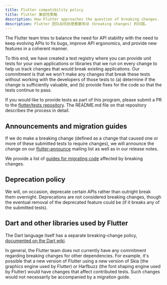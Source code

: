 ```yaml
---
title: Flutter compatibility policy
title: Flutter 兼容性策略
description: How Flutter approaches the question of breaking changes.
description: Flutter 团队如何处理重要改动 (breaking changes) 的问题。
---
```


The Flutter team tries to balance the need for API stability with the
need to keep evolving APIs to fix bugs, improve API ergonomics,
and provide new features in a coherent manner.

To this end, we have created a test registry where you can provide
unit tests for your own applications or libraries that we run
on every change to help us track changes that would break
existing applications. Our commitment is that we won't make any
changes that break these tests without working with the developers of
those tests to (a) determine if the change is sufficiently valuable,
and (b) provide fixes for the code so that the tests continue to pass.

If you would like to provide tests as part of this program, please
submit a PR to the [flutter/tests repository][]. The README.md file on
that repository describes the process in detail.


## Announcements and migration guides

If we do make a breaking change (defined as a change that caused one
or more of these submitted tests to require changes), we will announce
the change on our [flutter-announce][]
mailing list as well as in our release notes.

We provide a list of [guides for migrating code][] affected by
breaking changes.


## Deprecation policy

We will, on occasion, deprecate certain APIs rather than outright
break them overnight. Deprecations are not considered breaking
changes, though the eventual removal of the deprecated feature could
be (if it breaks any of the submitted tests).


## Dart and other libraries used by Flutter

The Dart language itself has a separate breaking-change policy,
[documented on the Dart wiki][].

In general, the Flutter team does not currently have any commitment
regarding breaking changes for other dependencies. For example,
it's possible that a new version of Flutter using a new version of Skia
(the graphics engine used by Flutter) or Harfbuzz (the font shaping
engine used by Flutter) would have changes that affect contributed
tests. Such changes would not necessarily be accompanied by a
migration guide.


[documented on the Dart wiki]: {{site.github}}/dart-lang/sdk/blob/master/docs/process/breaking-changes.md
[flutter/tests repository]: {{site.github}}/flutter/tests
[flutter-announce]: https://groups.google.com/forum/#!forum/flutter-announce
[guides for migrating code]: /docs/release/breaking-changes
